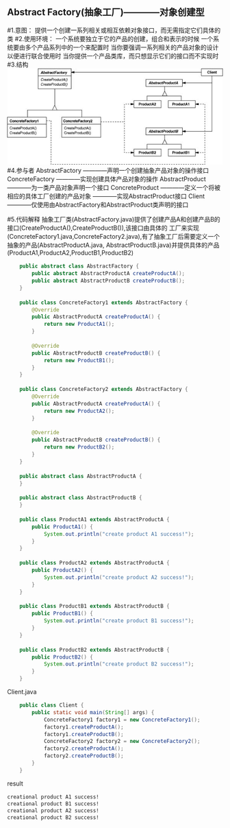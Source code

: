 Abstract Factory(抽象工厂)————对象创建型
------------------------------------
#1.意图：
提供一个创建一系列相关或相互依赖对象接口，而无需指定它们具体的类
#2.使用环境：
一个系统要独立于它的产品的创建，组合和表示的时候
一个系统要由多个产品系列中的一个来配置时
当你要强调一系列相关的产品对象的设计以便进行联合使用时
当你提供一个产品类库，而只想显示它们的接口而不实现时
#3.结构
![github](https://github.com/IceDcap/Gof-DesignPatterns/blob/master/uml/AbstractFactory.JPG "AbstractFactory")
#4.参与者
    AbstractFactory
        ————声明一个创建抽象产品对象的操作接口
    ConcreteFactory
        ————实现创建具体产品对象的操作
    AbstractProduct
        ————为一类产品对象声明一个接口
    ConcreteProduct
        ————定义一个将被相应的具体工厂创建的产品对象
        ————实现AbstractProduct接口
    Client
        ————仅使用由AbstractFactory和AbstractProduct类声明的接口
        
#5.代码解释
抽象工厂类(AbstractFactory.java)提供了创建产品A和创建产品B的接口(CreateProductA(),CreateProductB()),该接口由具体的
工厂来实现(ConcreteFactory1.java,ConcreteFactory2.java),有了抽象工厂后需要定义一个抽象的产品(AbstractProductA.java,
AbstractProductB.java)并提供具体的产品(ProductA1,ProductA2,ProductB1,ProductB2)

```Java
    public abstract class AbstractFactory {
        public abstract AbstractProductA createProductA();
        public abstract AbstractProductB createProductB();
    }
    
    public class ConcreteFactory1 extends AbstractFactory {
        @Override
        public AbstractProductA createProductA() {
            return new ProductA1();
        }
    
        @Override
        public AbstractProductB createProductB() {
            return new ProductB1();
        }
    }
    
    public class ConcreteFactory2 extends AbstractFactory {
        @Override
        public AbstractProductA createProductA() {
            return new ProductA2();
        }
    
        @Override
        public AbstractProductB createProductB() {
            return new ProductB2();
        }
    }
    
    public abstract class AbstractProductA {
    }

    public abstract class AbstractProductB {
    }
    
    public class ProductA1 extends AbstractProductA {
        public ProductA1() {
            System.out.println("create product A1 success!");
        }
    }
    
    public class ProductA2 extends AbstractProductA {
        public ProductA2() {
            System.out.println("create product A2 success!");
        }
    }
    
    public class ProductB1 extends AbstractProductB {
        public ProductB1() {
            System.out.println("create product B1 success!");
        }
    }

    public class ProductB2 extends AbstractProductB {
        public ProductB2() {
            System.out.println("create product B2 success!");
        }
    }
```

Client.java

```Java
    public class Client {
        public static void main(String[] args) {
            ConcreteFactory1 factory1 = new ConcreteFactory1();
            factory1.createProductA();
            factory1.createProductB();
            ConcreteFactory2 factory2 = new ConcreteFactory2();
            factory2.createProductA();
            factory2.createProductB();
        }
    }
```

result

    creational product A1 success!
    creational product B1 success!
    creational product A2 success!
    creational product B2 success!
    
    